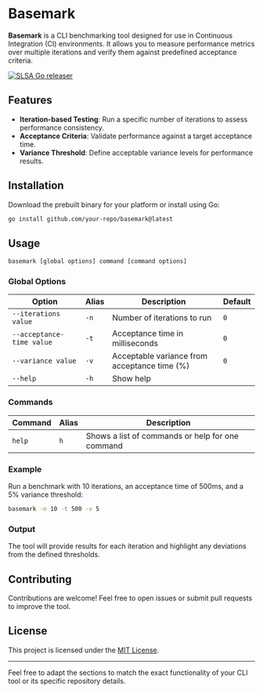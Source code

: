 # Basemark

**Basemark** is a CLI benchmarking tool designed for use in Continuous Integration (CI) environments. It allows you to measure performance metrics over multiple iterations and verify them against predefined acceptance criteria.

[![SLSA Go releaser](https://github.com/shabinesh/basemark/actions/workflows/go-ossf-slsa3-publish.yml/badge.svg)](https://github.com/shabinesh/basemark/actions/workflows/go-ossf-slsa3-publish.yml)

## Features
- **Iteration-based Testing**: Run a specific number of iterations to assess performance consistency.
- **Acceptance Criteria**: Validate performance against a target acceptance time.
- **Variance Threshold**: Define acceptable variance levels for performance results.

## Installation
Download the prebuilt binary for your platform or install using Go:

```bash
go install github.com/your-repo/basemark@latest
```

## Usage

```bash
basemark [global options] command [command options]
```

### Global Options

| Option                         | Alias | Description                                   | Default |
|--------------------------------|-------|-----------------------------------------------|---------|
| `--iterations value`           | `-n`  | Number of iterations to run                  | `0`     |
| `--acceptance-time value`      | `-t`  | Acceptance time in milliseconds              | `0`     |
| `--variance value`             | `-v`  | Acceptable variance from acceptance time (%) | `0`     |
| `--help`                       | `-h`  | Show help                                    |         |

### Commands

| Command    | Alias | Description                           |
|------------|-------|---------------------------------------|
| `help`     | `h`   | Shows a list of commands or help for one command |

### Example
Run a benchmark with 10 iterations, an acceptance time of 500ms, and a 5% variance threshold:

```bash
basemark -n 10 -t 500 -v 5
```

### Output
The tool will provide results for each iteration and highlight any deviations from the defined thresholds.

## Contributing
Contributions are welcome! Feel free to open issues or submit pull requests to improve the tool.

## License
This project is licensed under the [MIT License](LICENSE).

---

Feel free to adapt the sections to match the exact functionality of your CLI tool or its specific repository details.